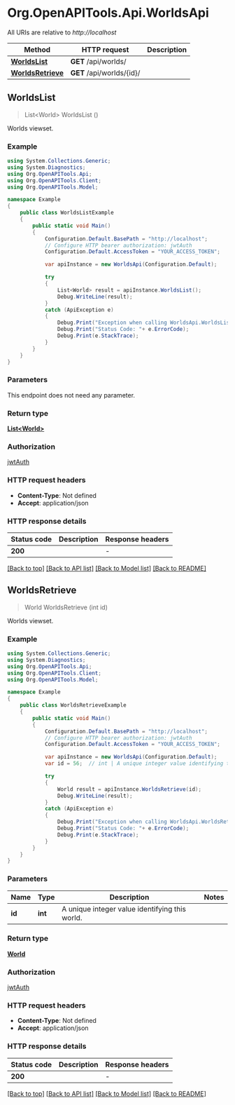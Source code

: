 # Org.OpenAPITools.Api.WorldsApi

All URIs are relative to *http://localhost*

Method | HTTP request | Description
------------- | ------------- | -------------
[**WorldsList**](WorldsApi.md#worldslist) | **GET** /api/worlds/ | 
[**WorldsRetrieve**](WorldsApi.md#worldsretrieve) | **GET** /api/worlds/{id}/ | 



## WorldsList

> List&lt;World&gt; WorldsList ()



Worlds viewset.

### Example

```csharp
using System.Collections.Generic;
using System.Diagnostics;
using Org.OpenAPITools.Api;
using Org.OpenAPITools.Client;
using Org.OpenAPITools.Model;

namespace Example
{
    public class WorldsListExample
    {
        public static void Main()
        {
            Configuration.Default.BasePath = "http://localhost";
            // Configure HTTP bearer authorization: jwtAuth
            Configuration.Default.AccessToken = "YOUR_ACCESS_TOKEN";

            var apiInstance = new WorldsApi(Configuration.Default);

            try
            {
                List<World> result = apiInstance.WorldsList();
                Debug.WriteLine(result);
            }
            catch (ApiException e)
            {
                Debug.Print("Exception when calling WorldsApi.WorldsList: " + e.Message );
                Debug.Print("Status Code: "+ e.ErrorCode);
                Debug.Print(e.StackTrace);
            }
        }
    }
}
```

### Parameters

This endpoint does not need any parameter.

### Return type

[**List&lt;World&gt;**](World.md)

### Authorization

[jwtAuth](../README.md#jwtAuth)

### HTTP request headers

- **Content-Type**: Not defined
- **Accept**: application/json


### HTTP response details
| Status code | Description | Response headers |
|-------------|-------------|------------------|
| **200** |  |  -  |

[[Back to top]](#)
[[Back to API list]](../README.md#documentation-for-api-endpoints)
[[Back to Model list]](../README.md#documentation-for-models)
[[Back to README]](../README.md)


## WorldsRetrieve

> World WorldsRetrieve (int id)



Worlds viewset.

### Example

```csharp
using System.Collections.Generic;
using System.Diagnostics;
using Org.OpenAPITools.Api;
using Org.OpenAPITools.Client;
using Org.OpenAPITools.Model;

namespace Example
{
    public class WorldsRetrieveExample
    {
        public static void Main()
        {
            Configuration.Default.BasePath = "http://localhost";
            // Configure HTTP bearer authorization: jwtAuth
            Configuration.Default.AccessToken = "YOUR_ACCESS_TOKEN";

            var apiInstance = new WorldsApi(Configuration.Default);
            var id = 56;  // int | A unique integer value identifying this world.

            try
            {
                World result = apiInstance.WorldsRetrieve(id);
                Debug.WriteLine(result);
            }
            catch (ApiException e)
            {
                Debug.Print("Exception when calling WorldsApi.WorldsRetrieve: " + e.Message );
                Debug.Print("Status Code: "+ e.ErrorCode);
                Debug.Print(e.StackTrace);
            }
        }
    }
}
```

### Parameters


Name | Type | Description  | Notes
------------- | ------------- | ------------- | -------------
 **id** | **int**| A unique integer value identifying this world. | 

### Return type

[**World**](World.md)

### Authorization

[jwtAuth](../README.md#jwtAuth)

### HTTP request headers

- **Content-Type**: Not defined
- **Accept**: application/json


### HTTP response details
| Status code | Description | Response headers |
|-------------|-------------|------------------|
| **200** |  |  -  |

[[Back to top]](#)
[[Back to API list]](../README.md#documentation-for-api-endpoints)
[[Back to Model list]](../README.md#documentation-for-models)
[[Back to README]](../README.md)


